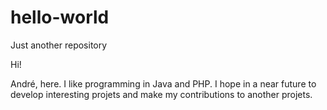 # hello-world
Just another repository

Hi!

André, here. I like programming in Java and PHP. I hope in a near future to develop interesting projets and make my contributions to another projets.
